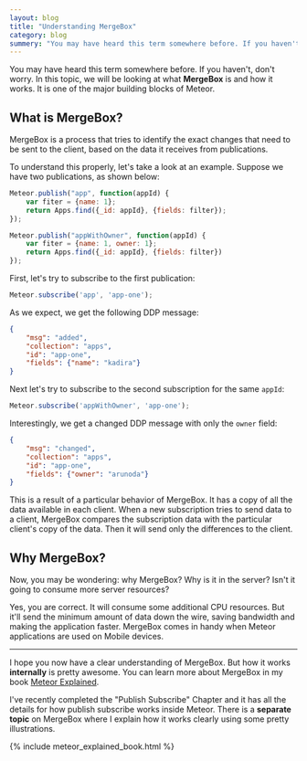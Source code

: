 ```yaml
---
layout: blog
title: "Understanding MergeBox"
category: blog
summery: "You may have heard this term somewhere before. If you haven't, don't worry. In this topic, we will be looking at what MergeBox is and how it works."
---
```


You may have heard this term somewhere before. If you haven't, don't worry. In this topic, we will be looking at what **MergeBox** is and how it works. It is one of the major building blocks of Meteor.

## What is MergeBox?

MergeBox is a process that tries to identify the exact changes that need to be sent to the client, based on the data it receives from publications.

To understand this properly, let's take a look at an example. Suppose we have two publications, as shown below:

~~~js
Meteor.publish("app", function(appId) {
    var fiter = {name: 1};
    return Apps.find({_id: appId}, {fields: filter});
});

Meteor.publish("appWithOwner", function(appId) {
    var fiter = {name: 1, owner: 1};
    return Apps.find({_id: appId}, {fields: filter})
});
~~~

First, let's try to subscribe to the first publication:

~~~js
Meteor.subscribe('app', 'app-one');
~~~

As we expect, we get the following DDP message:

~~~json
{
    "msg": "added",
    "collection": "apps",
    "id": "app-one",
    "fields": {"name": "kadira"}
}
~~~

Next let's try to subscribe to the second subscription for the same `appId`:

~~~js
Meteor.subscribe('appWithOwner', 'app-one');
~~~

Interestingly, we get a changed DDP message with only the `owner` field:

~~~json
{
    "msg": "changed",
    "collection": "apps",
    "id": "app-one",
    "fields": {"owner": "arunoda"}
}
~~~

This is a result of a particular behavior of MergeBox. It has a copy of all the data available in each client. When a new subscription tries to send data to a client, MergeBox compares the subscription data with the particular client's copy of the data. Then it will send only the differences to the client.

## Why MergeBox?

Now, you may be wondering: why MergeBox? Why is it in the server? Isn't it going to consume more server resources?

Yes, you are correct. It will consume some additional CPU resources. But it'll send the minimum amount of data down the wire, saving bandwidth and making the application faster. MergeBox comes in handy when Meteor applications are used on Mobile devices.

---

I hope you now have a clear understanding of MergeBox. But how it works **internally** is pretty awesome. You can learn more about MergeBox in my book [Meteor Explained](https://gumroad.com/l/meteor-explained).

I've recently completed the "Publish Subscribe" Chapter and it has all the details for how publish subscribe works inside Meteor. There is a **separate topic** on MergeBox where I explain how it works clearly using some pretty illustrations.

{% include meteor_explained_book.html %}